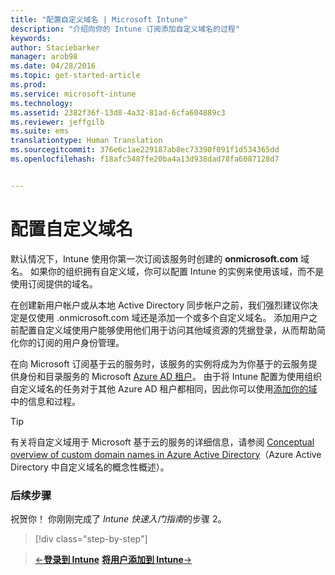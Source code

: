 ```yaml
---
title: "配置自定义域名 | Microsoft Intune"
description: "介绍向你的 Intune 订阅添加自定义域名的过程"
keywords: 
author: Staciebarker
manager: arob98
ms.date: 04/28/2016
ms.topic: get-started-article
ms.prod: 
ms.service: microsoft-intune
ms.technology: 
ms.assetid: 2382f36f-13d8-4a32-81ad-6cfa604889c3
ms.reviewer: jeffgilb
ms.suite: ems
translationtype: Human Translation
ms.sourcegitcommit: 376e6c1ae229187ab8ec73390f091f1d534365dd
ms.openlocfilehash: f18afc5487fe20ba4a13d938dad78fa6087128d7


---
```



# 配置自定义域名

默认情况下，Intune 使用你第一次订阅该服务时创建的 **<domain>onmicrosoft.com** 域名。 如果你的组织拥有自定义域，你可以配置 Intune 的实例来使用该域，而不是使用订阅提供的域名。

在创建新用户帐户或从本地 Active Directory 同步帐户之前，我们强烈建议你决定是仅使用 .onmicrosoft.com 域还是添加一个或多个自定义域名。 添加用户之前配置自定义域使用户能够使用他们用于访问其他域资源的凭据登录，从而帮助简化你的订阅的用户身份管理。

在向 Microsoft 订阅基于云的服务时，该服务的实例将成为为你基于的云服务提供身份和目录服务的 Microsoft [Azure AD 租户](http://technet.microsoft.com/library/jj573650.aspx#BKMK_WhatIsAnAzureADTenant)。 由于将 Intune 配置为使用组织自定义域名的任务对于其他 Azure AD 租户都相同，因此你可以使用[添加你的域](https://azure.microsoft.com/documentation/articles/active-directory-add-domain/)中的信息和过程。

> [!TIP]
> 有关将自定义域用于 Microsoft 基于云的服务的详细信息，请参阅 [Conceptual overview of custom domain names in Azure Active Directory](https://azure.microsoft.com/documentation/articles/active-directory-add-domain-concepts/)（Azure Active Directory 中自定义域名的概念性概述）。

### 后续步骤
祝贺你！ 你刚刚完成了 *Intune 快速入门指南*的步骤 2。

>[!div class="step-by-step"]

>[&larr;**登录到 Intune**](.\start-with-a-paid-subscription-to-microsoft-intune-step-1.md)     [**将用户添加到 Intune**&rarr;](.\start-with-a-paid-subscription-to-microsoft-intune-step-3.md)  



<!--HONumber=Jul16_HO3-->


